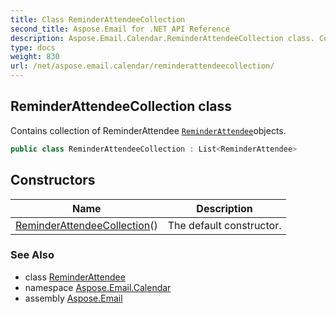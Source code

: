 ```yaml
---
title: Class ReminderAttendeeCollection
second_title: Aspose.Email for .NET API Reference
description: Aspose.Email.Calendar.ReminderAttendeeCollection class. Contains collection of ReminderAttendee ReminderAttendeeobjects
type: docs
weight: 830
url: /net/aspose.email.calendar/reminderattendeecollection/
---
```

## ReminderAttendeeCollection class

Contains collection of ReminderAttendee [`ReminderAttendee`](../reminderattendee/)objects.

```csharp
public class ReminderAttendeeCollection : List<ReminderAttendee>
```

## Constructors

| Name | Description |
| --- | --- |
| [ReminderAttendeeCollection](reminderattendeecollection/)() | The default constructor. |

### See Also

* class [ReminderAttendee](../reminderattendee/)
* namespace [Aspose.Email.Calendar](../../aspose.email.calendar/)
* assembly [Aspose.Email](../../)


